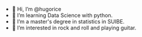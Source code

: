 - 👋 Hi, I’m @hugorice
- 👀 I’m learning Data Science with python.
- 🌱 I’m a master's degree in statistics in SUIBE.
- 💞️ I’m interested in rock and roll and playing guitar.
<!---
hugorice/hugorice is a ✨ special ✨ repository because its `README.md` (this file) appears on your GitHub profile.
You can click the Preview link to take a look at your changes.
--->
